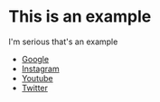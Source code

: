 <html>
 <body>
  <h1>This is an example</h1>
  <p>I'm serious that's an example</p>
  <ul>
      <li><a href="www.google.com">Google</a></li>
      <li><a href="www.Instagram.com">Instagram</a></li>
      <li><a href="www.Youtube.com">Youtube</a></li>
      <li><a href="www.twitter.com">Twitter</a></li>
  </ul>
 </body>
</html>
